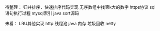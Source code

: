 待整理：
归并排序，快速排序代码实现
无序数组中找第k大的数字
https协议
sql语句执行过程
mysql索引
java sort源码

未看：
LRU其他实现
http
线程池
java 内存 垃圾回收
netty


